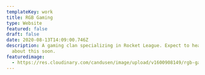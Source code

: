 ```yaml
---
templateKey: work
title: RGB Gaming
type: Website
featured: false
draft: false
date: 2020-08-13T14:09:00.746Z
description: A gaming clan specializing in Rocket League. Expect to hear more
  about this soon.
featuredimage:
  - https://res.cloudinary.com/candusen/image/upload/v1600908149/rgb-gaming_npw0vt.png
---
```

